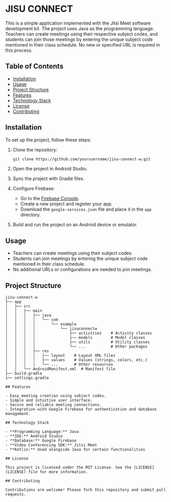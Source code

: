 
# JISU CONNECT 

This is a simple application implemented with the Jitsi Meet software development kit. The project uses Java as the programming language. Teachers can create meetings using their respective subject codes, and students can join those meetings by entering the unique subject code mentioned in their class schedule. No new or specified URL is required in this process.

## Table of Contents

- [Installation](#installation)
- [Usage](#usage)
- [Project Structure](#project-structure)
- [Features](#features)
- [Technology Stack](#technology-stack)
- [License](#license)
- [Contributing](#contributing)

## Installation

To set up the project, follow these steps:

1. Clone the repository:
    ```sh
    git clone https://github.com/yourusername/jisu-connect-w.git
    ```

2. Open the project in Android Studio.

3. Sync the project with Gradle files.

4. Configure Firebase:
    - Go to the [Firebase Console](https://console.firebase.google.com/).
    - Create a new project and register your app.
    - Download the `google-services.json` file and place it in the `app` directory.

5. Build and run the project on an Android device or emulator.

## Usage

- Teachers can create meetings using their subject codes.
- Students can join meetings by entering the unique subject code mentioned in their class schedule.
- No additional URLs or configurations are needed to join meetings.

## Project Structure

```plaintext
jisu-connect-w
├── app
│   ├── src
│   │   ├── main
│   │   │   ├── java
│   │   │   │   └── com
│   │   │   │       └── example
│   │   │   │           └── jisuconnectw
│   │   │   │               ├── activities    # Activity classes
│   │   │   │               ├── models        # Model classes
│   │   │   │               ├── utils         # Utility classes
│   │   │   │               └── ...           # Other packages
│   │   │   ├── res
│   │   │   │   ├── layout    # Layout XML files
│   │   │   │   ├── values    # Values (strings, colors, etc.)
│   │   │   │   └── ...       # Other resources
│   │   └── AndroidManifest.xml  # Manifest file
├── build.gradle
├── settings.gradle

## Features

- Easy meeting creation using subject codes.
- Simple and intuitive user interface.
- Secure and reliable meeting connections.
- Integration with Google Firebase for authentication and database management.

## Technology Stack

- **Programming Language:** Java
- **IDE:** Android Studio
- **Database:** Google Firebase
- **Video Conferencing SDK:** Jitsi Meet
- **Kotlin:** Used alongside Java for certain functionalities

## License

This project is licensed under the MIT License. See the [LICENSE](LICENSE) file for more information.

## Contributing

Contributions are welcome! Please fork this repository and submit pull requests.
